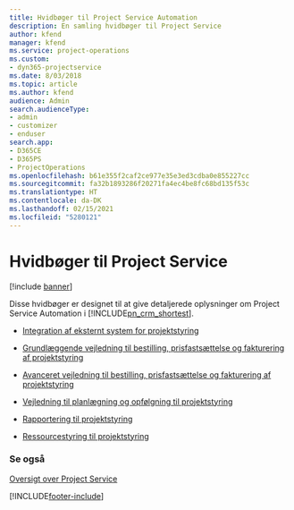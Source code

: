 ```yaml
---
title: Hvidbøger til Project Service Automation
description: En samling hvidbøger til Project Service
author: kfend
manager: kfend
ms.service: project-operations
ms.custom:
- dyn365-projectservice
ms.date: 8/03/2018
ms.topic: article
ms.author: kfend
audience: Admin
search.audienceType:
- admin
- customizer
- enduser
search.app:
- D365CE
- D365PS
- ProjectOperations
ms.openlocfilehash: b61e355f2caf2ce977e35e3ed3cdba0e855227cc
ms.sourcegitcommit: fa32b1893286f20271fa4ec4be8fc68bd135f53c
ms.translationtype: HT
ms.contentlocale: da-DK
ms.lasthandoff: 02/15/2021
ms.locfileid: "5280121"
---
```

# <a name="white-papers-for-project-service"></a>Hvidbøger til Project Service

[!include [banner](../includes/psa-now-project-operations.md)]

Disse hvidbøger er designet til at give detaljerede oplysninger om Project Service Automation i [!INCLUDE[pn_crm_shortest](../includes/pn-crm-shortest.md)].

-   [Integration af eksternt system for projektstyring](https://go.microsoft.com/fwlink/?LinkId=825445)

-   [Grundlæggende vejledning til bestilling, prisfastsættelse og fakturering af projektstyring](https://go.microsoft.com/fwlink/?LinkId=825241)

-   [Avanceret vejledning til bestilling, prisfastsættelse og fakturering af projektstyring](https://go.microsoft.com/fwlink/?LinkId=825242)

-   [Vejledning til planlægning og opfølgning til projektstyring](https://go.microsoft.com/fwlink/?LinkId=825243)

-   [Rapportering til projektstyring](https://go.microsoft.com/fwlink/?LinkId=825446)

-   [Ressourcestyring til projektstyring](https://go.microsoft.com/fwlink/?LinkId=825244)

### <a name="see-also"></a>Se også
 [Oversigt over Project Service](../psa/overview.md)


[!INCLUDE[footer-include](../includes/footer-banner.md)]